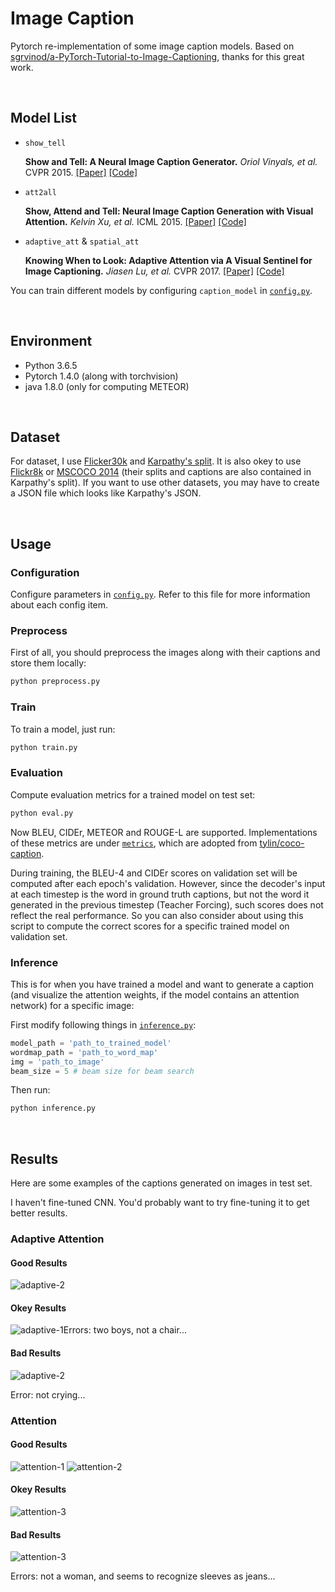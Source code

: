 # Image Caption

Pytorch re-implementation of some image caption models. Based on [sgrvinod/a-PyTorch-Tutorial-to-Image-Captioning](https://github.com/sgrvinod/a-PyTorch-Tutorial-to-Image-Captioning), thanks for this great work.

&nbsp;
## Model List

- `show_tell`

    **Show and Tell: A Neural Image Caption Generator.** *Oriol Vinyals, et al.* CVPR 2015. [[Paper]](https://www.cv-foundation.org/openaccess/content_cvpr_2015/papers/Vinyals_Show_and_Tell_2015_CVPR_paper.pdf) [[Code]](https://github.com/tensorflow/models/tree/master/research/im2txt)

- `att2all`

    **Show, Attend and Tell: Neural Image Caption Generation with Visual Attention.** *Kelvin Xu, et al.* ICML 2015. [[Paper]](http://proceedings.mlr.press/v37/xuc15.pdf) [[Code]](https://github.com/kelvinxu/arctic-captions)


- `adaptive_att` & `spatial_att`

    **Knowing When to Look: Adaptive Attention via A Visual Sentinel for Image Captioning.** *Jiasen Lu, et al.* CVPR 2017. [[Paper]](http://openaccess.thecvf.com/content_cvpr_2017/papers/Lu_Knowing_When_to_CVPR_2017_paper.pdf) [[Code]](https://github.com/jiasenlu/AdaptiveAttention)

You can train different models by configuring `caption_model` in  [`config.py`](config.py).

&nbsp;

## Environment

- Python 3.6.5
- Pytorch 1.4.0 (along with torchvision)
- java 1.8.0 (only for computing METEOR)

&nbsp;

## Dataset

For dataset, I use [Flicker30k](http://shannon.cs.illinois.edu/DenotationGraph/data/index.html) and [Karpathy's split](http://cs.stanford.edu/people/karpathy/deepimagesent/caption_datasets.zip). It is also okey to use [Flickr8k](https://academictorrents.com/details/9dea07ba660a722ae1008c4c8afdd303b6f6e53b) or [MSCOCO 2014](http://cocodataset.org/#download) (their splits and captions are also contained in Karpathy's split). If you want to use other datasets, you may have to create a JSON file which looks like Karpathy's JSON.

&nbsp;

## Usage

### Configuration

Configure parameters in  [`config.py`](config.py). Refer to this file for more information about each config item.


### Preprocess

First of all, you should preprocess the images along with their captions and store them locally:

```bash
python preprocess.py
```


### Train

To train a model, just run:

```bash
python train.py
```

### Evaluation

Compute evaluation metrics for a trained model on test set:

```bash
python eval.py
```

Now BLEU, CIDEr, METEOR and ROUGE-L are supported. Implementations of these metrics are under [`metrics`](metrics), which are adopted from [tylin/coco-caption](https://github.com/tylin/coco-caption).

During training, the BLEU-4 and CIDEr scores on validation set will be computed after each epoch's validation. However, since the decoder's input at each timestep is the word in ground truth captions, but not the word it generated in the previous timestep (Teacher Forcing), such scores does not reflect the real performance. So you can also consider about using this script to compute the correct scores for a specific trained model on validation set.


### Inference

This is for when you have trained a model and want to generate a caption (and visualize the attention weights, if the model contains an attention network) for a specific image:

First modify following things in [`inference.py`](inference.py):

```python
model_path = 'path_to_trained_model'
wordmap_path = 'path_to_word_map'
img = 'path_to_image'
beam_size = 5 # beam size for beam search
```

Then run:

```bash
python inference.py
```

&nbsp;
## Results

Here are some examples of the captions generated on images in test set. 

I haven't fine-tuned CNN. You'd probably want to try fine-tuning it to get better results.


### Adaptive Attention

#### Good Results
![adaptive-2](docs/adaptive-attention/success/2.png)

#### Okey Results

![adaptive-1](docs/adaptive-attention/success/1.png)Errors: two boys, not a chair...

#### Bad Results

![adaptive-2](docs/adaptive-attention/fail/1.png)

Error: not crying...


### Attention

#### Good Results

![attention-1](docs/attention/success/1.png)
![attention-2](docs/attention/success/2.png)

#### Okey Results

![attention-3](docs/attention/success/3.png)

#### Bad Results

![attention-3](docs/attention/fail/1.png)

Errors: not a woman, and seems to recognize sleeves as jeans...
